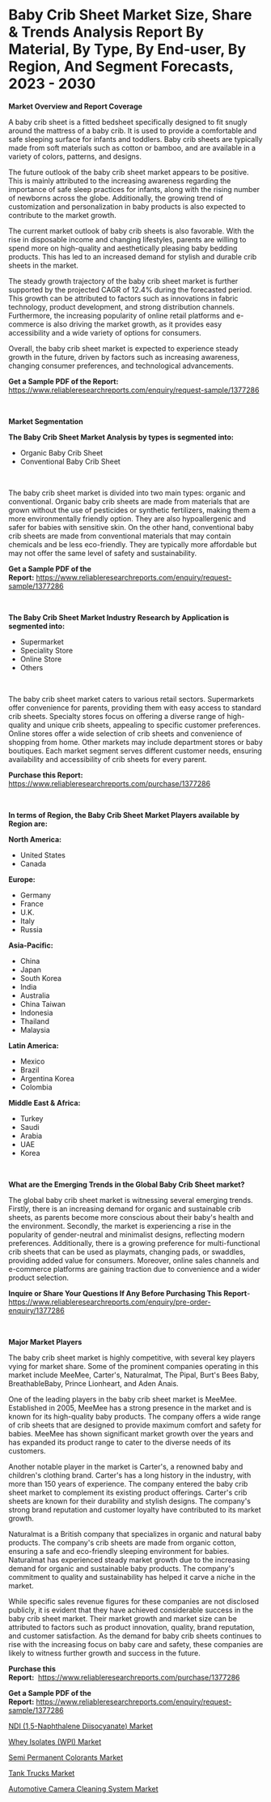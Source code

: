 <p><h1>Baby Crib Sheet Market Size, Share & Trends Analysis Report By Material, By Type, By End-user, By Region, And Segment Forecasts, 2023 - 2030</h1></p><p><strong>Market Overview and Report Coverage</strong></p>
<p><p>A baby crib sheet is a fitted bedsheet specifically designed to fit snugly around the mattress of a baby crib. It is used to provide a comfortable and safe sleeping surface for infants and toddlers. Baby crib sheets are typically made from soft materials such as cotton or bamboo, and are available in a variety of colors, patterns, and designs.</p><p>The future outlook of the baby crib sheet market appears to be positive. This is mainly attributed to the increasing awareness regarding the importance of safe sleep practices for infants, along with the rising number of newborns across the globe. Additionally, the growing trend of customization and personalization in baby products is also expected to contribute to the market growth.</p><p>The current market outlook of baby crib sheets is also favorable. With the rise in disposable income and changing lifestyles, parents are willing to spend more on high-quality and aesthetically pleasing baby bedding products. This has led to an increased demand for stylish and durable crib sheets in the market.</p><p>The steady growth trajectory of the baby crib sheet market is further supported by the projected CAGR of 12.4% during the forecasted period. This growth can be attributed to factors such as innovations in fabric technology, product development, and strong distribution channels. Furthermore, the increasing popularity of online retail platforms and e-commerce is also driving the market growth, as it provides easy accessibility and a wide variety of options for consumers.</p><p>Overall, the baby crib sheet market is expected to experience steady growth in the future, driven by factors such as increasing awareness, changing consumer preferences, and technological advancements.</p></p>
<p><strong>Get a Sample PDF of the Report:</strong> <a href="https://www.reliableresearchreports.com/enquiry/request-sample/1377286">https://www.reliableresearchreports.com/enquiry/request-sample/1377286</a></p>
<p>&nbsp;</p>
<p><strong>Market Segmentation</strong></p>
<p><strong>The Baby Crib Sheet Market Analysis by types is segmented into:</strong></p>
<p><ul><li>Organic Baby Crib Sheet</li><li>Conventional Baby Crib Sheet</li></ul></p>
<p>&nbsp;</p>
<p><p>The baby crib sheet market is divided into two main types: organic and conventional. Organic baby crib sheets are made from materials that are grown without the use of pesticides or synthetic fertilizers, making them a more environmentally friendly option. They are also hypoallergenic and safer for babies with sensitive skin. On the other hand, conventional baby crib sheets are made from conventional materials that may contain chemicals and be less eco-friendly. They are typically more affordable but may not offer the same level of safety and sustainability.</p></p>
<p><strong>Get a Sample PDF of the Report:</strong>&nbsp;<a href="https://www.reliableresearchreports.com/enquiry/request-sample/1377286">https://www.reliableresearchreports.com/enquiry/request-sample/1377286</a></p>
<p>&nbsp;</p>
<p><strong>The Baby Crib Sheet Market Industry Research by Application is segmented into:</strong></p>
<p><ul><li>Supermarket</li><li>Speciality Store</li><li>Online Store</li><li>Others</li></ul></p>
<p>&nbsp;</p>
<p><p>The baby crib sheet market caters to various retail sectors. Supermarkets offer convenience for parents, providing them with easy access to standard crib sheets. Specialty stores focus on offering a diverse range of high-quality and unique crib sheets, appealing to specific customer preferences. Online stores offer a wide selection of crib sheets and convenience of shopping from home. Other markets may include department stores or baby boutiques. Each market segment serves different customer needs, ensuring availability and accessibility of crib sheets for every parent.</p></p>
<p><strong>Purchase this Report:</strong>&nbsp; <a href="https://www.reliableresearchreports.com/purchase/1377286">https://www.reliableresearchreports.com/purchase/1377286</a></p>
<p>&nbsp;</p>
<p><strong>In terms of Region, the Baby Crib Sheet Market Players available by Region are:</strong></p>
<p>
    <p> <strong> North America: </strong>
        <ul>
            <li>United States</li>
            <li>Canada</li>
        </ul>
        </p> 
    <p> <strong> Europe: </strong>
        <ul>
            <li>Germany</li>
            <li>France</li>
            <li>U.K.</li>
            <li>Italy</li>
            <li>Russia</li>
        </ul>
        </p> 
    <p> <strong> Asia-Pacific: </strong>
        <ul>
            <li>China</li>
            <li>Japan</li>
            <li>South Korea</li>
            <li>India</li>
            <li>Australia</li>
            <li>China Taiwan</li>
            <li>Indonesia</li>
            <li>Thailand</li>
            <li>Malaysia</li>
        </ul>
        </p> 
    <p> <strong> Latin America: </strong>
        <ul>
            <li>Mexico</li>
            <li>Brazil</li>
            <li>Argentina Korea</li>
            <li>Colombia</li>
        </ul>
        </p> 
    <p> <strong> Middle East & Africa: </strong>
        <ul>
            <li>Turkey</li>
            <li>Saudi</li>
            <li>Arabia</li>
            <li>UAE</li>
            <li>Korea</li>
        </ul>
    </p>
    </p>
<p>&nbsp;</p>
<p><strong>What are the Emerging Trends in the Global Baby Crib Sheet market?</strong></p>
<p><p>The global baby crib sheet market is witnessing several emerging trends. Firstly, there is an increasing demand for organic and sustainable crib sheets, as parents become more conscious about their baby's health and the environment. Secondly, the market is experiencing a rise in the popularity of gender-neutral and minimalist designs, reflecting modern preferences. Additionally, there is a growing preference for multi-functional crib sheets that can be used as playmats, changing pads, or swaddles, providing added value for consumers. Moreover, online sales channels and e-commerce platforms are gaining traction due to convenience and a wider product selection.</p></p>
<p><strong>Inquire or Share Your Questions If Any Before Purchasing This Report</strong>- <a href="https://www.reliableresearchreports.com/enquiry/pre-order-enquiry/1377286">https://www.reliableresearchreports.com/enquiry/pre-order-enquiry/1377286</a></p>
<p>&nbsp;</p>
<p><strong>Major Market Players</strong></p>
<p><p>The baby crib sheet market is highly competitive, with several key players vying for market share. Some of the prominent companies operating in this market include MeeMee, Carter's, Naturalmat, The Pipal, Burt's Bees Baby, BreathableBaby, Prince Lionheart, and Aden Anais.</p><p>One of the leading players in the baby crib sheet market is MeeMee. Established in 2005, MeeMee has a strong presence in the market and is known for its high-quality baby products. The company offers a wide range of crib sheets that are designed to provide maximum comfort and safety for babies. MeeMee has shown significant market growth over the years and has expanded its product range to cater to the diverse needs of its customers.</p><p>Another notable player in the market is Carter's, a renowned baby and children's clothing brand. Carter's has a long history in the industry, with more than 150 years of experience. The company entered the baby crib sheet market to complement its existing product offerings. Carter's crib sheets are known for their durability and stylish designs. The company's strong brand reputation and customer loyalty have contributed to its market growth.</p><p>Naturalmat is a British company that specializes in organic and natural baby products. The company's crib sheets are made from organic cotton, ensuring a safe and eco-friendly sleeping environment for babies. Naturalmat has experienced steady market growth due to the increasing demand for organic and sustainable baby products. The company's commitment to quality and sustainability has helped it carve a niche in the market.</p><p>While specific sales revenue figures for these companies are not disclosed publicly, it is evident that they have achieved considerable success in the baby crib sheet market. Their market growth and market size can be attributed to factors such as product innovation, quality, brand reputation, and customer satisfaction. As the demand for baby crib sheets continues to rise with the increasing focus on baby care and safety, these companies are likely to witness further growth and success in the future.</p></p>
<p><strong>Purchase this Report:</strong>&nbsp;&nbsp;<a href="https://www.reliableresearchreports.com/purchase/1377286">https://www.reliableresearchreports.com/purchase/1377286</a></p>
<p></p>
<p><strong>Get a Sample PDF of the Report:</strong>&nbsp;<a href="https://www.reliableresearchreports.com/enquiry/request-sample/1377286">https://www.reliableresearchreports.com/enquiry/request-sample/1377286</a></p>
<p><p><a href="https://www.linkedin.com/pulse/ndi-15-naphthalene-diisocyanate-market-insights-players-var6c/">NDI (1,5-Naphthalene Diisocyanate) Market</a></p><p><a href="https://www.linkedin.com/pulse/whey-isolates-wpi-market-challenges-opportunities-growth-o6ivc/">Whey Isolates (WPI) Market</a></p><p><a href="https://www.linkedin.com/pulse/semi-permanent-colorants-market-size-share-global-analysis-c7wme/">Semi Permanent Colorants Market</a></p><p><a href="https://medium.com/@alanwatkins6h/tank-trucks-market-outlook-industry-overview-and-forecast-2023-to-2030-906d1a246998">Tank Trucks Market</a></p><p><a href="https://medium.com/@walterstanley64/automotive-camera-cleaning-system-market-comprehensive-assessment-by-type-application-and-762472368430">Automotive Camera Cleaning System Market</a></p></p>